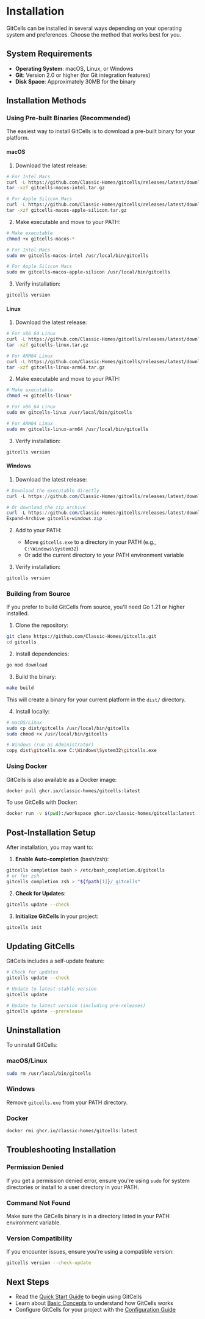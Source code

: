 # Installation

GitCells can be installed in several ways depending on your operating system and preferences. Choose the method that works best for you.

## System Requirements

- **Operating System**: macOS, Linux, or Windows
- **Git**: Version 2.0 or higher (for Git integration features)
- **Disk Space**: Approximately 30MB for the binary

## Installation Methods

### Using Pre-built Binaries (Recommended)

The easiest way to install GitCells is to download a pre-built binary for your platform.

#### macOS

1. Download the latest release:
```bash
# For Intel Macs
curl -L https://github.com/Classic-Homes/gitcells/releases/latest/download/gitcells-macos-intel.tar.gz -o gitcells-macos-intel.tar.gz
tar -xzf gitcells-macos-intel.tar.gz

# For Apple Silicon Macs
curl -L https://github.com/Classic-Homes/gitcells/releases/latest/download/gitcells-macos-apple-silicon.tar.gz -o gitcells-macos-apple-silicon.tar.gz
tar -xzf gitcells-macos-apple-silicon.tar.gz
```

2. Make executable and move to your PATH:
```bash
# Make executable
chmod +x gitcells-macos-*

# For Intel Macs
sudo mv gitcells-macos-intel /usr/local/bin/gitcells

# For Apple Silicon Macs
sudo mv gitcells-macos-apple-silicon /usr/local/bin/gitcells
```

3. Verify installation:
```bash
gitcells version
```

#### Linux

1. Download the latest release:
```bash
# For x86_64 Linux
curl -L https://github.com/Classic-Homes/gitcells/releases/latest/download/gitcells-linux.tar.gz -o gitcells-linux.tar.gz
tar -xzf gitcells-linux.tar.gz

# For ARM64 Linux
curl -L https://github.com/Classic-Homes/gitcells/releases/latest/download/gitcells-linux-arm64.tar.gz -o gitcells-linux-arm64.tar.gz
tar -xzf gitcells-linux-arm64.tar.gz
```

2. Make executable and move to your PATH:
```bash
# Make executable
chmod +x gitcells-linux*

# For x86_64 Linux
sudo mv gitcells-linux /usr/local/bin/gitcells

# For ARM64 Linux
sudo mv gitcells-linux-arm64 /usr/local/bin/gitcells
```

3. Verify installation:
```bash
gitcells version
```

#### Windows

1. Download the latest release:
```powershell
# Download the executable directly
curl -L https://github.com/Classic-Homes/gitcells/releases/latest/download/gitcells-windows.exe -o gitcells.exe

# Or download the zip archive
curl -L https://github.com/Classic-Homes/gitcells/releases/latest/download/gitcells-windows.zip -o gitcells-windows.zip
Expand-Archive gitcells-windows.zip .
```

2. Add to your PATH:
   - Move `gitcells.exe` to a directory in your PATH (e.g., `C:\Windows\System32`)
   - Or add the current directory to your PATH environment variable

3. Verify installation:
```cmd
gitcells version
```

### Building from Source

If you prefer to build GitCells from source, you'll need Go 1.21 or higher installed.

1. Clone the repository:
```bash
git clone https://github.com/Classic-Homes/gitcells.git
cd gitcells
```

2. Install dependencies:
```bash
go mod download
```

3. Build the binary:
```bash
make build
```

This will create a binary for your current platform in the `dist/` directory.

4. Install locally:
```bash
# macOS/Linux
sudo cp dist/gitcells /usr/local/bin/gitcells
sudo chmod +x /usr/local/bin/gitcells

# Windows (run as Administrator)
copy dist\gitcells.exe C:\Windows\System32\gitcells.exe
```

### Using Docker

GitCells is also available as a Docker image:

```bash
docker pull ghcr.io/classic-homes/gitcells:latest
```

To use GitCells with Docker:
```bash
docker run -v $(pwd):/workspace ghcr.io/classic-homes/gitcells:latest [command]
```

## Post-Installation Setup

After installation, you may want to:

1. **Enable Auto-completion** (bash/zsh):
```bash
gitcells completion bash > /etc/bash_completion.d/gitcells
# or for zsh
gitcells completion zsh > "${fpath[1]}/_gitcells"
```

2. **Check for Updates**:
```bash
gitcells update --check
```

3. **Initialize GitCells** in your project:
```bash
gitcells init
```

## Updating GitCells

GitCells includes a self-update feature:

```bash
# Check for updates
gitcells update --check

# Update to latest stable version
gitcells update

# Update to latest version (including pre-releases)
gitcells update --prerelease
```

## Uninstallation

To uninstall GitCells:

### macOS/Linux
```bash
sudo rm /usr/local/bin/gitcells
```

### Windows
Remove `gitcells.exe` from your PATH directory.

### Docker
```bash
docker rmi ghcr.io/classic-homes/gitcells:latest
```

## Troubleshooting Installation

### Permission Denied
If you get a permission denied error, ensure you're using `sudo` for system directories or install to a user directory in your PATH.

### Command Not Found
Make sure the GitCells binary is in a directory listed in your PATH environment variable.

### Version Compatibility
If you encounter issues, ensure you're using a compatible version:
```bash
gitcells version --check-update
```

## Next Steps

- Read the [Quick Start Guide](quickstart.md) to begin using GitCells
- Learn about [Basic Concepts](concepts.md) to understand how GitCells works
- Configure GitCells for your project with the [Configuration Guide](../user-guide/configuration.md)